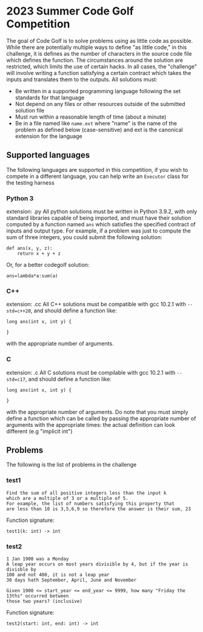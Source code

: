 # 2023 Summer Code Golf Competition
The goal of Code Golf is to solve problems using as little code as possible. While there are potentially multiple
ways to define "as little code," in this challenge, it is defines as the number of characters in the source code
file which defines the function. The circumstances around the solution are restricted, which limits the use of
certain hacks. In all cases, the "challenge" will involve writing a function satisfying a certain contract which takes
the inputs and translates them to the outputs. All solutions must:
  * Be written in a supported programming language following the set standards for that language
  * Not depend on any files or other resources outside of the submitted solution file
  * Must run within a reasonable length of time (about a minute)
  * Be in a file named like `name.ext` where "name" is the name of the problem as defined below (case-sensitive) and ext is the canonical extension for the language
## Supported languages
The following languages are supported in this competition, if you wish to compete in a different language, 
you can help write an `Executor` class for the testing harness
### Python 3
extension: .py
All python solutions must be written in Python 3.9.2, with only standard libraries capable of being imported, and must
have their solution computed by a function named `ans` which satisfies the specified contract of inputs and output type. 
For example, if a problem was just to compute the sum of three integers, you could submit the following solution:
```
def ans(x, y, z):
    return x + y + z
```
Or, for a better codegolf solution:
```
ans=lambda*a:sum(a)
```
### C++
extension: .cc
All C++ solutions must be compatible with gcc 10.2.1 with `--std=c++20`, and should define a function like: 
```
long ans(int x, int y) {

}
```
with the appropriate number of arguments.
### C
extension: .c
All C solutions must be compilable with gcc 10.2.1 with `--std=c17`, and should define a function like:
```
long ans(int x, int y) {

}
```
with the appropriate number of arguments. Do note that you must simply define a function which can be called by passing
the appropriate number of arguments with the appropriate times: the actual definition can look different (e.g "implicit int")
## Problems
The following is the list of problems in the challenge
### test1

    Find the sum of all positive integers less than the input k
    which are a multiple of 3 or a multiple of 5.
    For example, the list of numbers satisfying this property that 
    are less than 10 is 3,5,6,9 so therefore the answer is their sum, 23
    
Function signature:
```
test1(k: int) -> int
```
### test2

    1 Jan 1900 was a Monday
    A leap year occurs on most years divisible by 4, but if the year is divisble by 
    100 and not 400, it is not a leap year
    30 days hath September, April, June and November

    Given 1900 <= start_year <= end_year <= 9999, how many "Friday the 13ths" occurred between
    those two years? (inclusive)
    
Function signature:
```
test2(start: int, end: int) -> int
```

